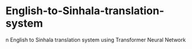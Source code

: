 # English-to-Sinhala-translation-system
n English to Sinhala translation system using Transformer Neural Network
